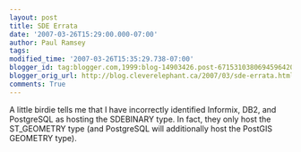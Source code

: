 ```yaml
---
layout: post
title: SDE Errata
date: '2007-03-26T15:29:00.000-07:00'
author: Paul Ramsey
tags: 
modified_time: '2007-03-26T15:35:29.738-07:00'
blogger_id: tag:blogger.com,1999:blog-14903426.post-6715310380694596420
blogger_orig_url: http://blog.cleverelephant.ca/2007/03/sde-errata.html
comments: True
---
```


A little birdie tells me that I have incorrectly identified Informix, DB2, and PostgreSQL as hosting the SDEBINARY type. In fact, they only host the ST_GEOMETRY type (and PostgreSQL will additionally host the PostGIS GEOMETRY type).